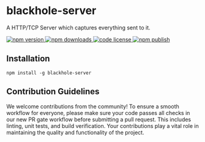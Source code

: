 # blackhole-server

A HTTP/TCP Server which captures everything sent to it.

<a href="https://www.npmjs.com/package/blackhole-server">
  <img alt="npm version" src="https://img.shields.io/npm/v/blackhole-server.svg">
  <img alt="npm downloads" src="https://img.shields.io/npm/dm/blackhole-server.svg">
  <img alt="code license" src="https://img.shields.io/github/license/vs4vijay/blackhole-server">
  <img alt="npm publish" src="https://github.com/vs4vijay/blackhole-server/workflows/npm publish/badge.svg">
</a>

## Installation

```shell
npm install -g blackhole-server
```

## Contribution Guidelines

We welcome contributions from the community! To ensure a smooth workflow for everyone, please make sure your code passes all checks in our new PR gate workflow before submitting a pull request. This includes linting, unit tests, and build verification. Your contributions play a vital role in maintaining the quality and functionality of the project.
